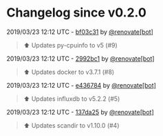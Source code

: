 # Changelog since v0.2.0

2019/03/23 12:12 UTC - [bf03c31](https://github.com/hassio-addons/addon-glances/commit/bf03c3105cd36f0506680c39375316e5ef585bad) by [@renovate[bot]](https://github.com/apps/renovate)
> :arrow_up: Updates py-cpuinfo to v5 (#9) 

2019/03/23 12:12 UTC - [2992bc1](https://github.com/hassio-addons/addon-glances/commit/2992bc1f8046c08eca0dfdb9a528e351b6d8cfb2) by [@renovate[bot]](https://github.com/apps/renovate)
> :arrow_up: Updates docker to v3.7.1 (#8) 

2019/03/23 12:12 UTC - [e436784](https://github.com/hassio-addons/addon-glances/commit/e4367847169d217402b2516b877ff3119aad2997) by [@renovate[bot]](https://github.com/apps/renovate)
> :arrow_up: Updates influxdb to v5.2.2 (#5) 

2019/03/23 12:12 UTC - [137da25](https://github.com/hassio-addons/addon-glances/commit/137da250e3c6d67db580ed1ecd7b984cff6ec295) by [@renovate[bot]](https://github.com/apps/renovate)
> :arrow_up: Updates scandir to v1.10.0 (#4) 

